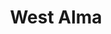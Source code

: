 ---
title: West Alma
address: 544 W Alma Ave, San Jose, CA 95125
developer: Resources for Community Development (RCD)
municipality: San Jose
units: 91
phase: Under Review
permits:
    PRE23-243:
        status: Complete
        initial_date: 2023-11-29
        final_date: 2024-03-15
        apn: [43419032, 43419027]
        address: 544 W Alma Ave, San Jose, CA 95125
        description: Focused preliminary review to allow 92-unit multifamily affordable housing development.
        names: Gabriel Borden and Arlene Skjerly w/ Resources for Community Development;
    PRE24-060:
        status: Complete
        initial_date: 2024-03-13
        final_date: 2024-04-25
        apn: [43419032, 43419027]
        address: 544 W Alma Ave, San Jose, CA 95125
        description: Enhanced Preliminary Review Request for a 100% affordable housing development project. The residential building will include 91 units, with a mix of studios, 1-bedroom, 2-bedroom, and 3-bedroom units on an approximately 1.23-gross-acre site.
        names: Gabriel Borden and Arlene Skjerly w/ Resources for Community Development;
    MP24-006:
        status: Under Review
        initial_date: 2024-07-01
        final_date: None
        apn: [43419032, 43419027]
        address: 544 W Alma Ave, San Jose, CA 95125
        description: SB 35 Ministerial Permit to allow the demolition of an existing approximately 5,100-square-foot commercial building, surface parking lot, and free-standing sign, and construction of a 5-story 100 percent affordable housing development consisting of 90 rental units, including one manager unit. The project applicant will utilize unlimited density for 70 bonus units and five concessions under the Density Bonus Law for the project. The project also includes the removal of 22 trees, including 9 ordinance-size trees, on an approximately 1.23- acre site. The project is located within 35 feet of a riparian corridor and includes a request for an exception to the 100-foot riparian setback pursuant to the Riparian Corridor Protection Policy (6-34).
        names: Nick Cranmer w/ Resources for Community Development;
geometry: [37.30909306743079, -121.88600198426315]
published: True
---